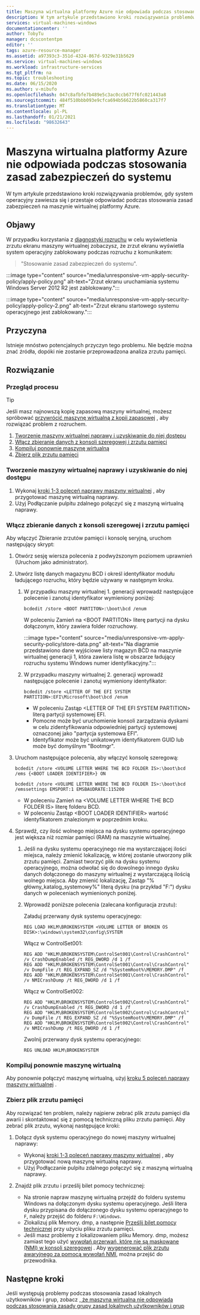```yaml
---
title: Maszyna wirtualna platformy Azure nie odpowiada podczas stosowania zasad zabezpieczeń do systemu
description: W tym artykule przedstawiono kroki rozwiązywania problemów z zawieszeniem ekranu ładowania, gdy maszyna wirtualna nie odpowiada, podczas stosowania zasad zabezpieczeń do systemu na maszynie wirtualnej platformy Azure.
services: virtual-machines-windows
documentationcenter: ''
author: TobyTu
manager: dcscontentpm
editor: ''
tags: azure-resource-manager
ms.assetid: a97393c3-351d-4324-867d-9329e31b5629
ms.service: virtual-machines-windows
ms.workload: infrastructure-services
ms.tgt_pltfrm: na
ms.topic: troubleshooting
ms.date: 06/15/2020
ms.author: v-mibufo
ms.openlocfilehash: 047c8afbfe7b489e5c3ac0ccb677f6fc021443a8
ms.sourcegitcommit: 484f510bbb093e9cfca694b56622b5860ca317f7
ms.translationtype: MT
ms.contentlocale: pl-PL
ms.lasthandoff: 01/21/2021
ms.locfileid: "98632643"
---
```

# <a name="azure-vm-is-unresponsive-while-applying-security-policy-to-the-system"></a>Maszyna wirtualna platformy Azure nie odpowiada podczas stosowania zasad zabezpieczeń do systemu

W tym artykule przedstawiono kroki rozwiązywania problemów, gdy system operacyjny zawiesza się i przestaje odpowiadać podczas stosowania zasad zabezpieczeń na maszynie wirtualnej platformy Azure.

## <a name="symptoms"></a>Objawy

W przypadku korzystania z [diagnostyki rozruchu](boot-diagnostics.md) w celu wyświetlenia zrzutu ekranu maszyny wirtualnej zobaczysz, że zrzut ekranu wyświetla system operacyjny zablokowany podczas rozruchu z komunikatem:

> "Stosowanie zasad zabezpieczeń do systemu".

:::image type="content" source="media/unresponsive-vm-apply-security-policy/apply-policy.png" alt-text="Zrzut ekranu uruchamiania systemu Windows Server 2012 R2 jest zablokowany.":::

:::image type="content" source="media/unresponsive-vm-apply-security-policy/apply-policy-2.png" alt-text="Zrzut ekranu startowego systemu operacyjnego jest zablokowany.":::

## <a name="cause"></a>Przyczyna

Istnieje mnóstwo potencjalnych przyczyn tego problemu. Nie będzie można znać źródła, dopóki nie zostanie przeprowadzona analiza zrzutu pamięci.

## <a name="resolution"></a>Rozwiązanie

### <a name="process-overview"></a>Przegląd procesu

> [!TIP]
> Jeśli masz najnowszą kopię zapasową maszyny wirtualnej, możesz spróbować [przywrócić maszynę wirtualną z kopii zapasowej](../../backup/backup-azure-arm-restore-vms.md) , aby rozwiązać problem z rozruchem.

1. [Tworzenie maszyny wirtualnej naprawy i uzyskiwanie do niej dostępu](#create-and-access-a-repair-vm)
2. [Włącz zbieranie danych z konsoli szeregowej i zrzutu pamięci](#enable-serial-console-and-memory-dump-collection)
3. [Kompiluj ponownie maszynę wirtualną](#rebuild-the-vm)
4. [Zbierz plik zrzutu pamięci](#collect-the-memory-dump-file)

### <a name="create-and-access-a-repair-vm"></a>Tworzenie maszyny wirtualnej naprawy i uzyskiwanie do niej dostępu

1. Wykonaj [kroki 1-3 poleceń naprawy maszyny wirtualnej](repair-windows-vm-using-azure-virtual-machine-repair-commands.md#repair-process-example) , aby przygotować maszynę wirtualną naprawy.
2. Użyj Podłączanie pulpitu zdalnego połączyć się z maszyną wirtualną naprawy.

### <a name="enable-serial-console-and-memory-dump-collection"></a>Włącz zbieranie danych z konsoli szeregowej i zrzutu pamięci

Aby włączyć Zbieranie zrzutów pamięci i konsolę seryjną, uruchom następujący skrypt:

1. Otwórz sesję wiersza polecenia z podwyższonym poziomem uprawnień (Uruchom jako administrator).
2. Utwórz listę danych magazynu BCD i określ identyfikator modułu ładującego rozruchu, który będzie używany w następnym kroku.

     1. W przypadku maszyny wirtualnej 1. generacji wprowadź następujące polecenie i zanotuj identyfikator wymieniony poniżej:

        ```console
        bcdedit /store <BOOT PARTITON>:\boot\bcd /enum
        ```

        W poleceniu Zamień na \<BOOT PARTITON> literę partycji na dysku dołączonym, który zawiera folder rozruchowy.

        :::image type="content" source="media/unresponsive-vm-apply-security-policy/store-data.png" alt-text="Na diagramie przedstawiono dane wyjściowe listy magazyn BCD na maszynie wirtualnej generacji 1, która zawiera listę w obszarze ładujący rozruchu systemu Windows numer identyfikacyjny.":::

     2. W przypadku maszyny wirtualnej 2. generacji wprowadź następujące polecenie i zanotuj wymieniony identyfikator:

        ```console
        bcdedit /store <LETTER OF THE EFI SYSTEM PARTITION>:EFI\Microsoft\boot\bcd /enum
        ```

        - W poleceniu Zastąp \<LETTER OF THE EFI SYSTEM PARTITION> literą partycji systemowej EFI.
        - Pomocne może być uruchomienie konsoli zarządzania dyskami w celu zidentyfikowania odpowiedniej partycji systemowej oznaczonej jako "partycja systemowa EFI".
        - Identyfikator może być unikatowym identyfikatorem GUID lub może być domyślnym "Bootmgr".
3. Uruchom następujące polecenia, aby włączyć konsolę szeregową:

    ```console
    bcdedit /store <VOLUME LETTER WHERE THE BCD FOLDER IS>:\boot\bcd /ems {<BOOT LOADER IDENTIFIER>} ON
    ```

    ```console
    bcdedit /store <VOLUME LETTER WHERE THE BCD FOLDER IS>:\boot\bcd /emssettings EMSPORT:1 EMSBAUDRATE:115200
    ```

    - W poleceniu Zamień na \<VOLUME LETTER WHERE THE BCD FOLDER IS> literę folderu BCD.
    - W poleceniu Zastąp \<BOOT LOADER IDENTIFIER> wartość identyfikatorem znalezionym w poprzednim kroku.
4. Sprawdź, czy ilość wolnego miejsca na dysku systemu operacyjnego jest większa niż rozmiar pamięci (RAM) na maszynie wirtualnej.

    1. Jeśli na dysku systemu operacyjnego nie ma wystarczającej ilości miejsca, należy zmienić lokalizację, w której zostanie utworzony plik zrzutu pamięci. Zamiast tworzyć plik na dysku systemu operacyjnego, można odwołać się do dowolnego innego dysku danych dołączonego do maszyny wirtualnej z wystarczającą ilością wolnego miejsca. Aby zmienić lokalizację, Zastąp "% główny_katalog_systemowy%" literą dysku (na przykład "F:") dysku danych w poleceniach wymienionych poniżej.
    2. Wprowadź poniższe polecenia (zalecana konfiguracja zrzutu):

        Załaduj przerwany dysk systemu operacyjnego:

        ```console
        REG LOAD HKLM\BROKENSYSTEM <VOLUME LETTER OF BROKEN OS DISK>:\windows\system32\config\SYSTEM
        ```

        Włącz w ControlSet001:

        ```console
        REG ADD "HKLM\BROKENSYSTEM\ControlSet001\Control\CrashControl" /v CrashDumpEnabled /t REG_DWORD /d 1 /f
        REG ADD "HKLM\BROKENSYSTEM\ControlSet001\Control\CrashControl" /v DumpFile /t REG_EXPAND_SZ /d "%SystemRoot%\MEMORY.DMP" /f
        REG ADD "HKLM\BROKENSYSTEM\ControlSet001\Control\CrashControl" /v NMICrashDump /t REG_DWORD /d 1 /f
        ```

        Włącz w ControlSet002:

        ```console
        REG ADD "HKLM\BROKENSYSTEM\ControlSet002\Control\CrashControl" /v CrashDumpEnabled /t REG_DWORD /d 1 /f
        REG ADD "HKLM\BROKENSYSTEM\ControlSet002\Control\CrashControl" /v DumpFile /t REG_EXPAND_SZ /d "%SystemRoot%\MEMORY.DMP" /f
        REG ADD "HKLM\BROKENSYSTEM\ControlSet002\Control\CrashControl" /v NMICrashDump /t REG_DWORD /d 1 /f
        ```

        Zwolnij przerwany dysk systemu operacyjnego:

        ```console
        REG UNLOAD HKLM\BROKENSYSTEM
        ```

### <a name="rebuild-the-vm"></a>Kompiluj ponownie maszynę wirtualną

Aby ponownie połączyć maszynę wirtualną, użyj [kroku 5 poleceń naprawy maszyny wirtualnej](repair-windows-vm-using-azure-virtual-machine-repair-commands.md#repair-process-example) .

### <a name="collect-the-memory-dump-file"></a>Zbierz plik zrzutu pamięci

Aby rozwiązać ten problem, należy najpierw zebrać plik zrzutu pamięci dla awarii i skontaktować się z pomocą techniczną pliku zrzutu pamięci. Aby zebrać plik zrzutu, wykonaj następujące kroki:

1. Dołącz dysk systemu operacyjnego do nowej maszyny wirtualnej naprawy:

    - Wykonaj [kroki 1-3 poleceń naprawy maszyny wirtualnej](repair-windows-vm-using-azure-virtual-machine-repair-commands.md#repair-process-example) , aby przygotować nową maszynę wirtualną naprawy.
    - Użyj Podłączanie pulpitu zdalnego połączyć się z maszyną wirtualną naprawy.

2. Znajdź plik zrzutu i prześlij bilet pomocy technicznej:

    - Na stronie napraw maszynę wirtualną przejdź do folderu systemu Windows na dołączonym dysku systemu operacyjnego. Jeśli litera dysku przypisana do dołączonego dysku systemu operacyjnego to `F`, należy przejść do folderu `F:\Windows`.
    - Zlokalizuj plik Memory. dmp, a następnie [Prześlij bilet pomocy technicznej](https://portal.azure.com/?#blade/Microsoft_Azure_Support/HelpAndSupportBlade) przy użyciu pliku zrzutu pamięci.
    - Jeśli masz problemy z lokalizowaniem pliku Memory. dmp, możesz zamiast tego użyć [wywołań przerwań, które nie są maskowane (NMI) w konsoli szeregowej](serial-console-windows.md#use-the-serial-console-for-nmi-calls) . Aby [wygenerować plik zrzutu awaryjnego za pomocą wywołań NMI](/windows/client-management/generate-kernel-or-complete-crash-dump), można przejść do przewodnika.

## <a name="next-steps"></a>Następne kroki

Jeśli występują problemy podczas stosowania zasad lokalnych użytkowników i grup, zobacz [, że maszyna wirtualna nie odpowiada podczas stosowania zasady grupy zasad lokalnych użytkowników i grup](unresponsive-vm-apply-group-policy.md)